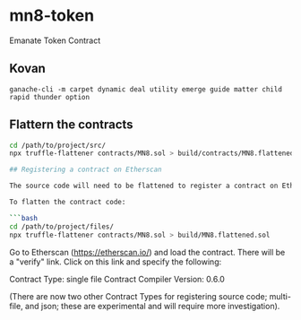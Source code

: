 # mn8-token
Emanate Token Contract


## Kovan

`ganache-cli -m carpet dynamic deal utility emerge guide matter child rapid thunder option`

## Flattern the contracts

```bash
cd /path/to/project/src/
npx truffle-flattener contracts/MN8.sol > build/contracts/MN8.flattened.sol

## Registering a contract on Etherscan

The source code will need to be flattened to register a contract on Etherscan.

To flatten the contract code:

```bash
cd /path/to/project/files/
npx truffle-flattener contracts/MN8.sol > build/MN8.flattened.sol
```

Go to Etherscan (https://etherscan.io/) and load the contract. There will be a
"verify" link. Click on this link and specify the following:

Contract Type: single file
Contract Compiler Version: 0.6.0

(There are now two other Contract Types for registering source code; multi-file, and json; these are experimental and will require more investigation).